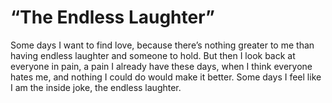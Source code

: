 # “The Endless Laughter”
Some days I want to find love,
because there’s nothing greater to me than
having endless laughter and someone to hold.
But then I look back at everyone in pain,
a pain I already have these days,
when I think everyone hates me,
and nothing I could do
would make it better.
Some days I feel like I am the inside joke,
the endless laughter.
